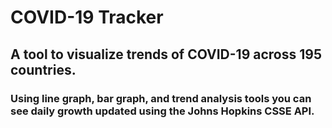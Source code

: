 # COVID-19 Tracker
## A tool to visualize trends of COVID-19 across 195 countries.
### Using line graph, bar graph, and trend analysis tools you can see daily growth updated using the Johns Hopkins CSSE API.

